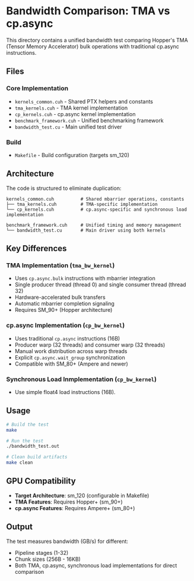 # Bandwidth Comparison: TMA vs cp.async

This directory contains a unified bandwidth test comparing Hopper's TMA (Tensor Memory Accelerator) bulk operations with traditional cp.async instructions.

## Files

### Core Implementation
- `kernels_common.cuh` - Shared PTX helpers and constants
- `tma_kernels.cuh` - TMA kernel implementation 
- `cp_kernels.cuh` - cp.async kernel implementation
- `benchmark_framework.cuh` - Unified benchmarking framework
- `bandwidth_test.cu` - Main unified test driver

### Build
- `Makefile` - Build configuration (targets sm_120)

## Architecture

The code is structured to eliminate duplication:

```
kernels_common.cuh          # Shared mbarrier operations, constants
├── tma_kernels.cuh         # TMA-specific implementation  
└── cp_kernels.cuh    		# cp.async-specific and synchronous load implementation

benchmark_framework.cuh     # Unified timing and memory management
└── bandwidth_test.cu       # Main driver using both kernels
```

## Key Differences

### TMA Implementation (`tma_bw_kernel`)
- Uses `cp.async.bulk` instructions with mbarrier integration
- Single producer thread (thread 0) and single consumer thread (thread 32)
- Hardware-accelerated bulk transfers
- Automatic mbarrier completion signaling
- Requires SM_90+ (Hopper architecture)

### cp.async Implementation (`cp_bw_kernel`)
- Uses traditional `cp.async` instructions (16B)
- Producer warp (32 threads) and consumer warp (32 threads)
- Manual work distribution across warp threads
- Explicit `cp.async.wait_group` synchronization
- Compatible with SM_80+ (Ampere and newer)

### Synchronous Load Inmplementation (`cp_bw_kernel`)
- Use simple float4 load instructions (16B).

## Usage

```bash
# Build the test
make

# Run the test
./bandwidth_test.out

# Clean build artifacts
make clean
```

## GPU Compatibility

- **Target Architecture**: sm_120 (configurable in Makefile)
- **TMA Features**: Requires Hopper+ (sm_90+)
- **cp.async Features**: Requires Ampere+ (sm_80+)

## Output

The test measures bandwidth (GB/s) for different:
- Pipeline stages (1-32)
- Chunk sizes (256B - 16KB) 
- Both TMA, cp.async, synchronous load implementations for direct comparison